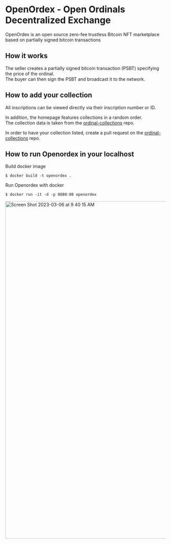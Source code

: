 # OpenOrdex - Open Ordinals Decentralized Exchange

OpenOrdex is an open source zero-fee trustless Bitcoin NFT marketplace based on partially signed bitcoin transactions

## How it works

The seller creates a partially signed bitcoin transaction (PSBT) specifying the price of the ordinal.  
The buyer can then sign the PSBT and broadcast it to the network.

## How to add your collection

All inscriptions can be viewed directly via their inscription number or ID.

In addition, the homepage features collections in a random order.  
The collection data is taken from the [ordinal-collections](https://github.com/ordinals-wallet/ordinals-collections) repo.

In order to have your collection listed, create a pull request on the [ordinal-collections](https://github.com/ordinals-wallet/ordinals-collections) repo.

## How to run Openordex in your localhost

Build docker image

```
$ docker build -t openordex .
```

Run Openordex with docker

```
$ docker run -it -d -p 8080:80 openordex
```

<img width="1057" alt="Screen Shot 2023-03-06 at 9 40 15 AM" src="https://user-images.githubusercontent.com/115091323/223142708-3eb0e8d7-08d7-4854-9d3f-32ddda7f975d.png">
